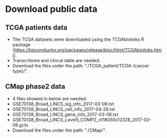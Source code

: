 # Download public data
## TCGA patients data
- The TCGA datasets were downloaded using the TCGAbiolinks R package (https://bioconductor.org/packages/release/bioc/html/TCGAbiolinks.html).
- Transcritome and clincal table are needed.
- Download the files under the path: "./TCGA_patient/TCGA-(cancer type)/".

## CMap phase2 data
- 4 files showed in below are needed.
- GSE70138_Broad_LINCS_sig_info_2017-03-06.txt
- GSE70138_Broad_LINCS_cell_info_2017-04-28.txt
- GSE70138_Broad_LINCS_gene_info_2017-03-06.txt
- GSE70138_Broad_LINCS_Level5_COMPZ_n118050x12328_2017-03-06.gctx
- Download the files under the path: "./CMap/".
